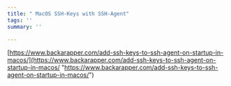```yaml
---
title: " MacOS SSH-Keys with SSH-Agent"
tags: ''
summary: ''

---
```

[https://www.backarapper.com/add-ssh-keys-to-ssh-agent-on-startup-in-macos/](https://www.backarapper.com/add-ssh-keys-to-ssh-agent-on-startup-in-macos/ "https://www.backarapper.com/add-ssh-keys-to-ssh-agent-on-startup-in-macos/")